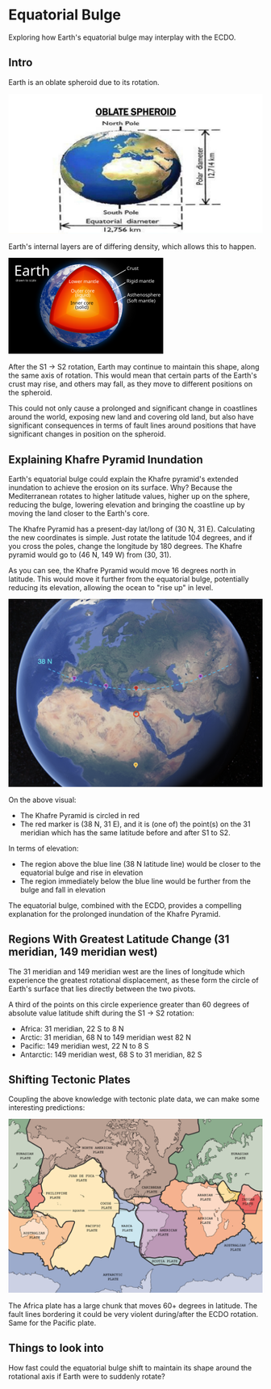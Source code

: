 # Equatorial Bulge

Exploring how Earth's equatorial bulge may interplay with the ECDO.

## Intro

Earth is an oblate spheroid due to its rotation.

![oblate spheroid shape](img/oblate-spheroid.jpg "oblate spheroid")

Earth's internal layers are of differing density, which allows this to happen.

![earth internals](img/earth-internals.png "earth internals")

After the S1 -> S2 rotation, Earth may continue to maintain this shape, along the same axis of rotation. This would mean that certain parts of the Earth's crust may rise, and others may fall, as they move to different positions on the spheroid.

This could not only cause a prolonged and significant change in coastlines around the world, exposing new land and covering old land, but also have significant consequences in terms of fault lines around positions that have significant changes in position on the spheroid.

## Explaining Khafre Pyramid Inundation

Earth's equatorial bulge could explain the Khafre pyramid's extended inundation to achieve the erosion on its surface. Why? Because the Mediterranean rotates to higher latitude values, higher up on the sphere, reducing the bulge, lowering elevation and bringing the coastline up by moving the land closer to the Earth's core.

The Khafre Pyramid has a present-day lat/long of (30 N, 31 E). Calculating the new coordinates is simple. Just rotate the latitude 104 degrees, and if you cross the poles, change the longitude by 180 degrees. The Khafre pyramid would go to (46 N, 149 W) from (30, 31).

As you can see, the Khafre Pyramid would move 16 degrees north in latitude. This would move it further from the equatorial bulge, potentially reducing its elevation, allowing the ocean to "rise up" in level.

![khafre map](img/khafre-elevation-shift.png "khafre elevation shift")

On the above visual:
- The Khafre Pyramid is circled in red
- The red marker is (38 N, 31 E), and it is (one of) the point(s) on the 31 meridian which has the same latitude before and after S1 to S2.

In terms of elevation:
- The region above the blue line (38 N latitude line) would be closer to the equatorial bulge and rise in elevation
- The region immediately below the blue line would be further from the bulge and fall in elevation

The equatorial bulge, combined with the ECDO, provides a compelling explanation for the prolonged inundation of the Khafre Pyramid.

## Regions With Greatest Latitude Change (31 meridian, 149 meridian west)

The 31 meridian and 149 meridian west are the lines of longitude which experience the greatest rotational displacement, as these form the circle of Earth's surface that lies directly between the two pivots.

A third of the points on this circle experience greater than 60 degrees of absolute value latitude shift during the S1 -> S2 rotation:
- Africa: 31 meridian, 22 S to 8 N
- Arctic: 31 meridian, 68 N to 149 meridian west 82 N
- Pacific: 149 meridian west, 22 N to 8 S
- Antarctic: 149 meridian west, 68 S to 31 meridian, 82 S

## Shifting Tectonic Plates

Coupling the above knowledge with tectonic plate data, we can make some interesting predictions:

![tectonic map](img/tectonic-plates.png "tectonic map")

The Africa plate has a large chunk that moves 60+ degrees in latitude. The fault lines bordering it could be very violent during/after the ECDO rotation. Same for the Pacific plate.

## Things to look into

How fast could the equatorial bulge shift to maintain its shape around the rotational axis if Earth were to suddenly rotate?
